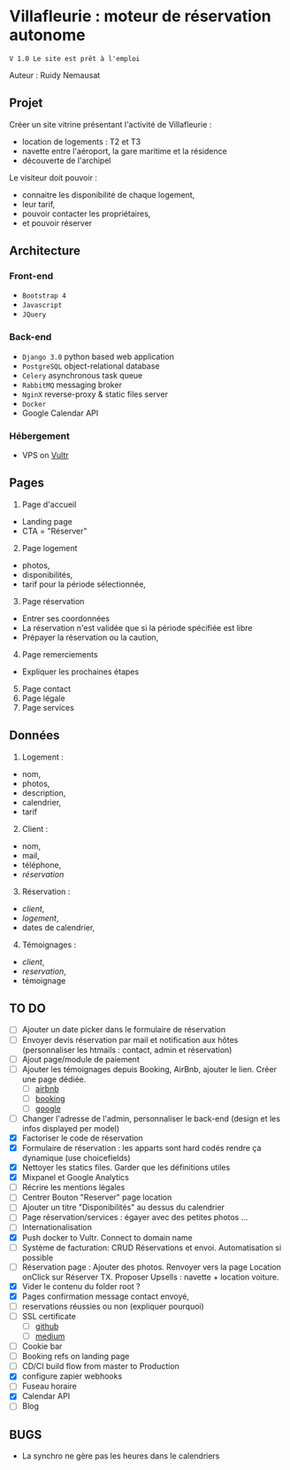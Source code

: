 # Villafleurie : moteur de réservation autonome

<!-- [![Travis](https://travis-ci.com/rjNemo/villafleurie.svg?branch=master)](https://travis-ci.com/rjNemo/villafleurie.svg?branch=master) -->

`V 1.0 Le site est prêt à l'emploi`

Auteur : Ruidy Nemausat

## Projet

Créer un site vitrine présentant l'activité de Villafleurie :

- location de logements : T2 et T3
- navette entre l'aéroport, la gare maritime et la résidence
- découverte de l'archipel

Le visiteur doit pouvoir :

- connaitre les disponibilité de chaque logement,
- leur tarif,
- pouvoir contacter les propriétaires,
- et pouvoir réserver

## Architecture

### Front-end

- `Bootstrap 4`
- `Javascript`
- `JQuery`

### Back-end

- `Django 3.0` python based web application
- `PostgreSQL` object-relational database
- `Celery` asynchronous task queue
- `RabbitMQ` messaging broker
- `NginX` reverse-proxy & static files server
- `Docker`
- Google Calendar API

### Hébergement

- VPS on [Vultr](https://my.vultr.com/subs/?SUBID=32140017)

## Pages

1. Page d'accueil

- Landing page
- CTA = "Réserver"

2. Page logement

- photos,
- disponibilités,
- tarif pour la période sélectionnée,

3. Page réservation

- Entrer ses coordonnées
- La réservation n'est validée que si la période spécifiée est libre
- Prépayer la réservation ou la caution,

4. Page remerciements

- Expliquer les prochaines étapes

5. Page contact
6. Page légale
7. Page services

## Données

1. Logement :

- nom,
- photos,
- description,
- calendrier,
- tarif

2. Client :

- nom,
- mail,
- téléphone,
- _réservation_

3. Réservation :

- _client_,
- _logement_,
- dates de calendrier,

4. Témoignages :

- _client_,
- _reservation_,
- témoignage

## TO DO

- [ ] Ajouter un date picker dans le formulaire de réservation
- [ ] Envoyer devis réservation par mail et notification aux hôtes (personnaliser les htmails : contact, admin et réservation)
- [ ] Ajout page/module de paiement
- [ ] Ajouter les témoignages depuis Booking, AirBnb, ajouter le lien. Créer une page dédiée.
  - [ ] [airbnb](https://www.airbnb.fr/users/show/61243908)
  - [ ] [booking](https://admin.booking.com/hotel/hoteladmin/extranet_ng/manage/reviews.html?hotel_id=2676858&ses=ced617702afff2f5502228792134173d&lang=fr)
  - [ ] [google](https://business.google.com/reviews/l/12730223123039085540)
- [ ] Changer l'adresse de l'admin, personnaliser le back-end (design et les infos displayed per model)
- [x] Factoriser le code de réservation
- [x] Formulaire de réservation : les apparts sont hard codés rendre ça dynamique (use choicefields)
- [x] Nettoyer les statics files. Garder que les définitions utiles
- [x] Mixpanel et Google Analytics
- [ ] Récrire les mentions légales
- [ ] Centrer Bouton "Reserver" page location
- [ ] Ajouter un titre "Disponibilités" au dessus du calendrier
- [ ] Page réservation/services : égayer avec des petites photos …
- [ ] Internationalisation
- [x] Push docker to Vultr. Connect to domain name
- [ ] Système de facturation: CRUD Réservations et envoi. Automatisation si possible
- [ ] Réservation page : Ajouter des photos. Renvoyer vers la page Location onClick sur Réserver TX. Proposer Upsells : navette + location voiture.
- [x] Vider le contenu du folder root ?
- [x] Pages confirmation message contact envoyé,
- [ ] reservations réussies ou non (expliquer pourquoi)
- [ ] SSL certificate
  - [ ] [github](https://github.com/linuxserver/docker-letsencrypt)
  - [ ] [medium](https://medium.com/@gardenvariety/easy-https-with-letsencrypt-and-docker-compose-168df411e2d2)
- [ ] Cookie bar
- [ ] Booking refs on landing page
- [ ] CD/CI build flow from master to Production
- [x] configure zapier webhooks
- [ ] Fuseau horaire
- [x] Calendar API
- [ ] Blog

## BUGS

- La synchro ne gère pas les heures dans le calendriers
